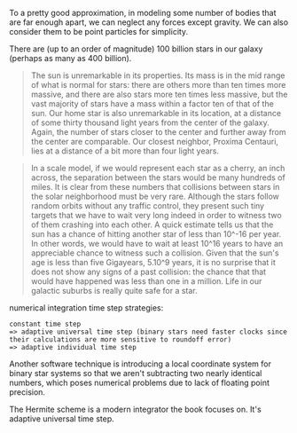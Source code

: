 To a pretty good approximation, in modeling some number of bodies that are far enough apart, we can neglect any forces except gravity. We can also consider them to be point particles for simplicity.

There are (up to an order of magnitude) 100 billion stars in our galaxy (perhaps as many as 400 billion).

> The sun is unremarkable in its properties. Its mass is in the mid range of what is normal for stars: there are others more than ten times more massive, and there are also stars more ten times less massive, but the vast majority of stars have a mass within a factor ten of that of the sun. Our home star is also unremarkable in its location, at a distance of some thirty thousand light years from the center of the galaxy. Again, the number of stars closer to the center and further away from the center are comparable. Our closest neighbor, Proxima Centauri, lies at a distance of a bit more than four light years.

> In a scale model, if we would represent each star as a cherry, an inch across, the separation between the stars would be many hundreds of miles. It is clear from these numbers that collisions between stars in the solar neighborhood must be very rare. Although the stars follow random orbits without any traffic control, they present such tiny targets that we have to wait very long indeed in order to witness two of them crashing into each other. A quick estimate tells us that the sun has a chance of hitting another star of less than 10^-16 per year. In other words, we would have to wait at least 10^16 years to have an appreciable chance to witness such a collision. Given that the sun's age is less than five Gigayears, 5.10^9 years, it is no surprise that it does not show any signs of a past collision: the chance that that would have happened was less than one in a million. Life in our galactic suburbs is really quite safe for a star.

numerical integration time step strategies:

    constant time step 
    => adaptive universal time step (binary stars need faster clocks since their calculations are more sensitive to roundoff error) 
    => adaptive individual time step

Another software technique is introducing a local coordinate system for binary star systems so that we aren't subtracting two nearly identical numbers, which poses numerical problems due to lack of floating point precision.

The Hermite scheme is a modern integrator the book focuses on. It's adaptive universal time step.
